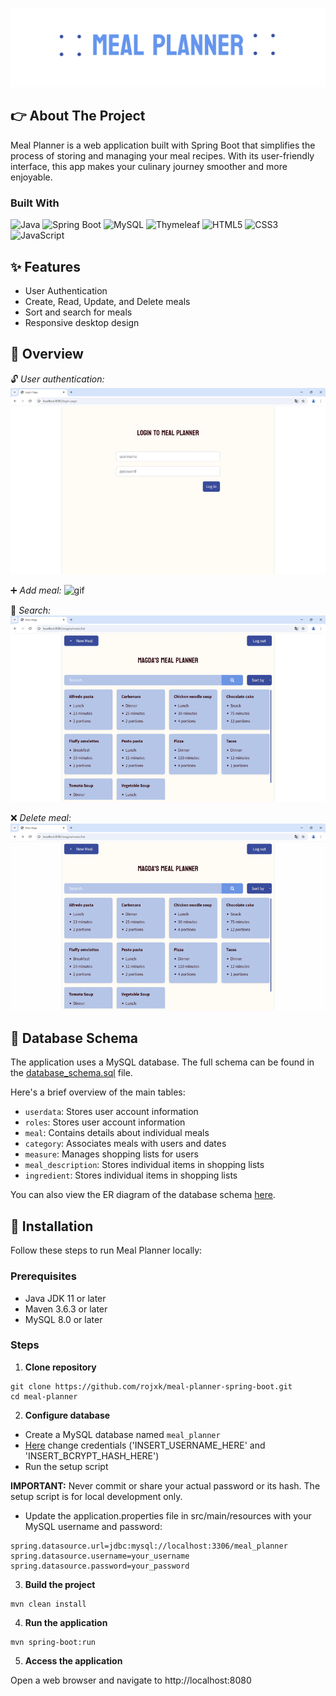 ![Logo](assets/images/meal-planner-logo.png)

## 👉 About The Project
Meal Planner is a web application built with Spring Boot that simplifies the process of storing and managing your meal recipes. With its user-friendly interface, this app makes your culinary journey smoother and more enjoyable.

### Built With

![Java](https://img.shields.io/badge/Java-ED8B00?style=for-the-badge&logo=openjdk&logoColor=white)
![Spring Boot](https://img.shields.io/badge/Spring_Boot-F2F4F9?style=for-the-badge&logo=spring-boot)
![MySQL](https://img.shields.io/badge/MySQL-005C84?style=for-the-badge&logo=mysql&logoColor=white)
![Thymeleaf](https://img.shields.io/badge/Thymeleaf-%23005C0F.svg?style=for-the-badge&logo=Thymeleaf&logoColor=white)
![HTML5](https://img.shields.io/badge/HTML5-E34F26?style=for-the-badge&logo=html5&logoColor=white)
![CSS3](https://img.shields.io/badge/CSS3-1572B6?style=for-the-badge&logo=css3&logoColor=white)
![JavaScript](https://img.shields.io/badge/JavaScript-323330?style=for-the-badge&logo=javascript&logoColor=F7DF1E)

## ✨ Features

- User Authentication
- Create, Read, Update, and Delete meals
- Sort and search for meals
- Responsive desktop design

## 🔎 Overview
🔓 *User authentication:*
![gif](/assets/gifs/login-page.gif)

➕ *Add meal:*
![gif](/assets/gifs/add-meal.gif)

🔎 *Search:*
![gif](/assets/gifs/search.gif)

❌ *Delete meal:*
![gif](/assets/gifs/delete-meal.gif)


## 📘 Database Schema

The application uses a MySQL database. The full schema can be found in the [database_schema.sql](assets/database/database_schema.sql) file.

Here's a brief overview of the main tables:

- `userdata`: Stores user account information
- `roles`: Stores user account information
- `meal`: Contains details about individual meals
- `category`: Associates meals with users and dates
- `measure`: Manages shopping lists for users
- `meal_description`: Stores individual items in shopping lists
- `ingredient`: Stores individual items in shopping lists

You can also view the ER diagram of the database schema [here](assets/database/entity_relationship_diagram.png).

## 🚀 Installation
Follow these steps to run Meal Planner locally:

### Prerequisites

- Java JDK 11 or later
- Maven 3.6.3 or later
- MySQL 8.0 or later

### Steps
1. **Clone repository**
```
git clone https://github.com/rojxk/meal-planner-spring-boot.git
cd meal-planner
```
2. **Configure database**
- Create a MySQL database named `meal_planner`
- [Here](assets/database/database_schema.sql) change credentials ('INSERT_USERNAME_HERE' and 'INSERT_BCRYPT_HASH_HERE')
- Run the setup script

**IMPORTANT:** Never commit or share your actual password or its hash. The setup script is for local development only.
- Update the application.properties file in src/main/resources with your MySQL username and password:
```
spring.datasource.url=jdbc:mysql://localhost:3306/meal_planner
spring.datasource.username=your_username
spring.datasource.password=your_password
```
3. **Build the project**
```
mvn clean install
```
4. **Run the application**
```
mvn spring-boot:run
```
5. **Access the application**

Open a web browser and navigate to http://localhost:8080



